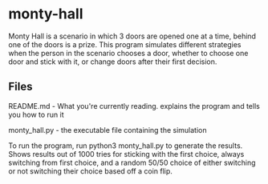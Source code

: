 # monty-hall

Monty Hall is a scenario in which 3 doors are opened one at a time, behind one of the doors is a prize. This program simulates different strategies when the person in the scenario chooses a door, whether to choose one door and stick with it, or change doors after their first decision.

## Files
README.md - What you're currently reading. explains the program and tells you how to run it

monty_hall.py - the executable file containing the simulation

To run the program, run python3 monty_hall.py to generate the results. Shows results out of 1000 tries for sticking with the first choice, always switching from first choice, and a random 50/50 choice of either switching or not switching their choice based off a coin flip.
